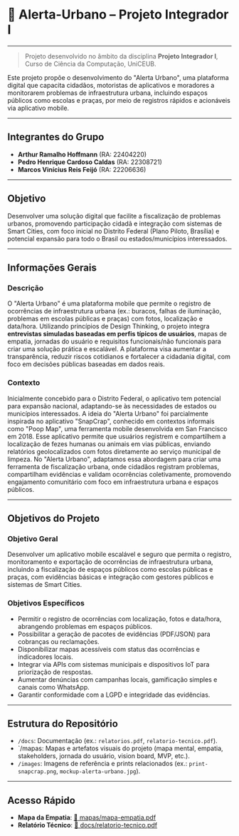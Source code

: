 # 📢 Alerta-Urbano – Projeto Integrador I  

----

> Projeto desenvolvido no âmbito da disciplina **Projeto Integrador I**, Curso de Ciência da Computação, UniCEUB.  

Este projeto propõe o desenvolvimento do "Alerta Urbano", uma plataforma digital que capacita cidadãos, motoristas de aplicativos e moradores a monitorarem problemas de infraestrutura urbana, incluindo espaços públicos como escolas e praças, por meio de registros rápidos e acionáveis via aplicativo mobile.

----

## Integrantes do Grupo
- **Arthur Ramalho Hoffmann** (RA: 22404220)
- **Pedro Henrique Cardoso Caldas** (RA: 22308721)
- **Marcos Vinícius Reis Feijó** (RA: 22206636) 

----

## Objetivo

Desenvolver uma solução digital que facilite a fiscalização de problemas urbanos, promovendo participação cidadã e integração com sistemas de Smart Cities, com foco inicial no Distrito Federal (Plano Piloto, Brasília) e potencial expansão para todo o Brasil ou estados/municípios interessados.

----

## Informações Gerais

### Descrição
O "Alerta Urbano" é uma plataforma mobile que permite o registro de ocorrências de infraestrutura urbana (ex.: buracos, falhas de iluminação, problemas em escolas públicas e praças) com fotos, localização e data/hora. Utilizando princípios de Design Thinking, o projeto integra **entrevistas simuladas baseadas em perfis típicos de usuários**, mapas de empatia, jornadas do usuário e requisitos funcionais/não funcionais para criar uma solução prática e escalável. A plataforma visa aumentar a transparência, reduzir riscos cotidianos e fortalecer a cidadania digital, com foco em decisões públicas baseadas em dados reais.

### Contexto
Inicialmente concebido para o Distrito Federal, o aplicativo tem potencial para expansão nacional, adaptando-se às necessidades de estados ou municípios interessados. A ideia do "Alerta Urbano" foi parcialmente inspirada no aplicativo "SnapCrap", conhecido em contextos informais como "Poop Map", uma ferramenta mobile desenvolvida em San Francisco em 2018. Esse aplicativo permite que usuários registrem e compartilhem a localização de fezes humanas ou animais em vias públicas, enviando relatórios geolocalizados com fotos diretamente ao serviço municipal de limpeza. No "Alerta Urbano", adaptamos essa abordagem para criar uma ferramenta de fiscalização urbana, onde cidadãos registram problemas, compartilham evidências e validam ocorrências coletivamente, promovendo engajamento comunitário com foco em infraestrutura urbana e espaços públicos.

----

## Objetivos do Projeto

### Objetivo Geral
Desenvolver um aplicativo mobile escalável e seguro que permita o registro, monitoramento e exportação de ocorrências de infraestrutura urbana, incluindo a fiscalização de espaços públicos como escolas públicas e praças, com evidências básicas e integração com gestores públicos e sistemas de Smart Cities.

### Objetivos Específicos
- Permitir o registro de ocorrências com localização, fotos e data/hora, abrangendo problemas em espaços públicos.
- Possibilitar a geração de pacotes de evidências (PDF/JSON) para cobranças ou reclamações.
- Disponibilizar mapas acessíveis com status das ocorrências e indicadores locais.
- Integrar via APIs com sistemas municipais e dispositivos IoT para priorização de respostas.
- Aumentar denúncias com campanhas locais, gamificação simples e canais como WhatsApp.
- Garantir conformidade com a LGPD e integridade das evidências.

----

## Estrutura do Repositório
- `/docs`: Documentação (ex.: `relatorios.pdf`, `relatorio-tecnico.pdf`).
- `/mapas: Mapas e artefatos visuais do projeto (mapa mental, empatia, stakeholders, jornada do usuário, vision board, MVP, etc.).
- `/images`: Imagens de referência e prints relacionados (ex.: `print-snapcrap.png`, `mockup-alerta-urbano.jpg`).

----

## Acesso Rápido

- **Mapa da Empatia**: [📄 mapas/mapa-empatia.pdf](./mapas/mapa-empatia.pdf)  
- **Relatório Técnico**: [📄 docs/relatorio-tecnico.pdf](./docs/relatorio-tecnico.pdf)  
